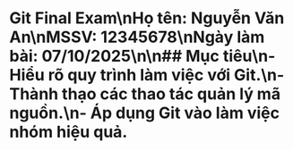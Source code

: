 # Git Final Exam\nHọ tên: Nguyễn Văn An\nMSSV: 12345678\nNgày làm bài: 07/10/2025\n\n## Mục tiêu\n- Hiểu rõ quy trình làm việc với Git.\n- Thành thạo các thao tác quản lý mã nguồn.\n- Áp dụng Git vào làm việc nhóm hiệu quả.
